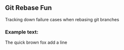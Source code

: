 ## Git Rebase Fun

Tracking down failure cases when rebasing git branches

### Example text:

The quick brown fox
add a line
